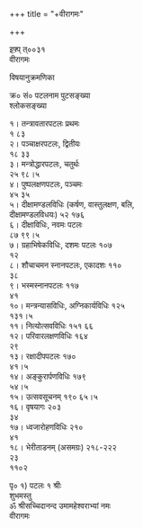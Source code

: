 +++
title = "+वीरागमः"

+++
  
  
  
  
इफ़्प् त्००३१  
वीरागमः   
  
विषयानुक्रमणिका  
  
क्र० सं० पटलनाम पुटसङ्ख्या  
	श्लोकसङ्ख्या   
		  
१। तन्त्रावतारपटलः प्रथमः			  
	१ ८३  
२। पञ्चाक्षरपटलः, द्वितीयः			   
	१८ ३३	  
३। मन्त्रोद्धारपटलः, चतुर्थः			  
	२५ ९८।५	  
४। पुष्पलक्षणपटलः, पञ्चमः			  
	४५ ३५  
५। दीक्षामण्डलविधिः (कर्षण, वास्तुलक्षण, बलि,   
दीक्षामण्डलविधयः) ५२ १७६  
६। दीक्षाविधिः, नवमः पटलः			  
	८७ ९९।५	  
७। ग्रहाभिषेकविधिः, दशमः पटलः १०७  
	१२	  
८। शौचाचमन स्नानपटलः, एकादशः ११०  
	३८  
९। भस्मस्नानपटलः ११७  
	४१  
१०। मन्त्रन्यासविधिः, अग्निकार्यविधिः १२५  
	१३१।५  
११। नित्योत्सवविधिः १५१ ६६  
१२। परिवारलक्षणविधिः १६४  
	२९  
१३। रक्षादीपपटलः १७०  
	४१।५  
१४। अङ्कुरार्पणविधिः १७९  
	५४।५  
१५। उत्सवसूचनम् १९० ६५।५	  
१६। वृषयागः २०३  
	३४  
१७। ध्वजारोहणविधिः २१०  
	४१  
१८। भेरीताडनम् (असमग्रः) २१८-२२२  
	२३  
						११०२  
  
पृ० १) पटलः १ श्रीः  
शुभमस्तु  
ॐ श्रीसच्चिदानन्द उमामहेश्वराभ्यां नमः  
वीरागमः  
